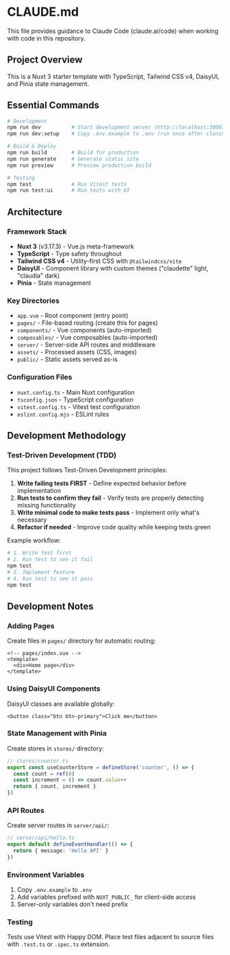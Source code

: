 # CLAUDE.md

This file provides guidance to Claude Code (claude.ai/code) when working with code in this repository.

## Project Overview

This is a Nuxt 3 starter template with TypeScript, Tailwind CSS v4, DaisyUI, and Pinia state management.

## Essential Commands

```bash
# Development
npm run dev          # Start development server (http://localhost:3000)
npm run dev:setup    # Copy .env.example to .env (run once after cloning)

# Build & Deploy
npm run build        # Build for production
npm run generate     # Generate static site
npm run preview      # Preview production build

# Testing
npm test             # Run Vitest tests
npm run test:ui      # Run tests with UI
```

## Architecture

### Framework Stack
- **Nuxt 3** (v3.17.3) - Vue.js meta-framework
- **TypeScript** - Type safety throughout
- **Tailwind CSS v4** - Utility-first CSS with `@tailwindcss/vite`
- **DaisyUI** - Component library with custom themes ("claudette" light, "claudia" dark)
- **Pinia** - State management

### Key Directories
- `app.vue` - Root component (entry point)
- `pages/` - File-based routing (create this for pages)
- `components/` - Vue components (auto-imported)
- `composables/` - Vue composables (auto-imported)
- `server/` - Server-side API routes and middleware
- `assets/` - Processed assets (CSS, images)
- `public/` - Static assets served as-is

### Configuration Files
- `nuxt.config.ts` - Main Nuxt configuration
- `tsconfig.json` - TypeScript configuration
- `vitest.config.ts` - Vitest test configuration
- `eslint.config.mjs` - ESLint rules

## Development Methodology

### Test-Driven Development (TDD)
This project follows Test-Driven Development principles:
1. **Write failing tests FIRST** - Define expected behavior before implementation
2. **Run tests to confirm they fail** - Verify tests are properly detecting missing functionality
3. **Write minimal code to make tests pass** - Implement only what's necessary
4. **Refactor if needed** - Improve code quality while keeping tests green

Example workflow:
```bash
# 1. Write test first
# 2. Run test to see it fail
npm test
# 3. Implement feature
# 4. Run test to see it pass
npm test
```

## Development Notes

### Adding Pages
Create files in `pages/` directory for automatic routing:
```vue
<!-- pages/index.vue -->
<template>
  <div>Home page</div>
</template>
```

### Using DaisyUI Components
DaisyUI classes are available globally:
```vue
<button class="btn btn-primary">Click me</button>
```

### State Management with Pinia
Create stores in `stores/` directory:
```typescript
// stores/counter.ts
export const useCounterStore = defineStore('counter', () => {
  const count = ref(0)
  const increment = () => count.value++
  return { count, increment }
})
```

### API Routes
Create server routes in `server/api/`:
```typescript
// server/api/hello.ts
export default defineEventHandler(() => {
  return { message: 'Hello API' }
})
```

### Environment Variables
1. Copy `.env.example` to `.env`
2. Add variables prefixed with `NUXT_PUBLIC_` for client-side access
3. Server-only variables don't need prefix

### Testing
Tests use Vitest with Happy DOM. Place test files adjacent to source files with `.test.ts` or `.spec.ts` extension.